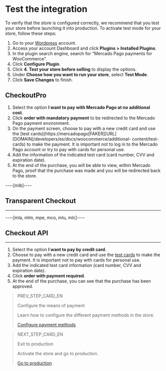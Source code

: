 # Test the integration

To verify that the store is configured correctly, we recommend that you test your store before launching it into production.
To activate test mode for your store, follow these steps:

1. Go to your [Wordpress](https://wordpress.com/) account.
2. Access your account Dashboard and click **Plugins > Installed Plugins**.
3. In the plugin search engine, search for “Mercado Pago payments for WooCommerce”.
4. Click **Configure Plugin**.
5. Click **4. Test your store before selling** to display the options.
6. Under **Choose how you want to run your store**, select **Test Mode**.
7. Click **Save Changes** to finish.

## CheckoutPro
1. Select the option **I want to pay with Mercado Pago at no additional cost**.
1. Click **order with mandatory payment** to be redirected to the Mercado Pago payment environment.
1. On the payment screen, choose to pay with a new credit card and use the [test cards](https://mercadopago[FAKER][URL][DOMAIN]/developers/es/docs/woocommerce/additional- content/test-cards) to make the payment. It is important not to log in to the Mercado Pago account or try to pay with cards for personal use.
1. Add the information of the indicated test card (card number, CVV and expiration date).
1. At the end of the purchase, you will be able to view, within Mercado Pago, proof that the purchase was made and you will be redirected back to the store.

----[mlb]----
## Transparent Checkout
------------
----[mla, mlm, mpe, mco, mlu, mlc]----
## Checkout API
------------
1. Select the option **I want to pay by credit card**.
1. Choose to pay with a new credit card and use the [test cards](https://mercadopago[FAKER][URL][DOMAIN]/developers/es/docs/woocommerce/additional-content/test-cards) to make the payment. It is important not to pay with cards for personal use.
1. Add the indicated test card information (card number, CVV and expiration date).
1. Click **order with payment required**.
1. At the end of the purchase, you can see that the purchase has been approved.

> PREV_STEP_CARD_EN
>
> Configure the means of payment
>
> Learn how to configure the different payment methods in the store.
>
> [Configure payment methods](/developers/en/docs/woocommerce/payments-methods-configuration)

> NEXT_STEP_CARD_EN
>
> Exit to production
>
> Activate the store and go to production.
>
> [Go to production](/developers/en/docs/woocommerce/goto-production)